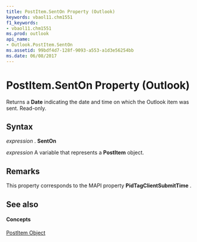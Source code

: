 ```yaml
---
title: PostItem.SentOn Property (Outlook)
keywords: vbaol11.chm1551
f1_keywords:
- vbaol11.chm1551
ms.prod: outlook
api_name:
- Outlook.PostItem.SentOn
ms.assetid: 99bdf4d7-128f-9093-a553-a1d3e56254bb
ms.date: 06/08/2017
---
```



# PostItem.SentOn Property (Outlook)

Returns a  **Date** indicating the date and time on which the Outlook item was sent. Read-only.


## Syntax

 _expression_ . **SentOn**

 _expression_ A variable that represents a **PostItem** object.


## Remarks

This property corresponds to the MAPI property  **PidTagClientSubmitTime** .


## See also


#### Concepts


[PostItem Object](Outlook.PostItem.md)

